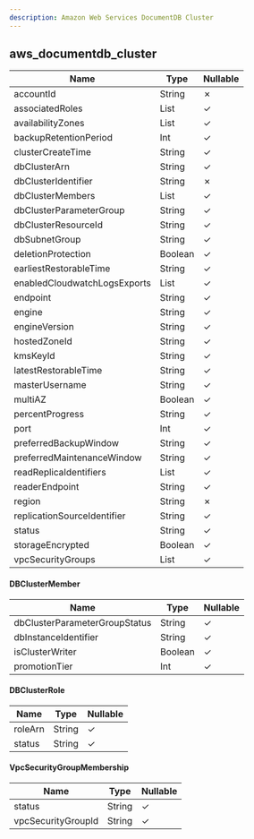 ```yaml
---
description: Amazon Web Services DocumentDB Cluster
---
```

aws_documentdb_cluster
----------------------

| **Name**                     | **Type**                         | **Nullable** |
| ---------------------------- | -------------------------------- | ------------ |
| accountId                    | String                           | &cross;      |
| associatedRoles              | List<DBClusterRole>              | &check;      |
| availabilityZones            | List<String>                     | &check;      |
| backupRetentionPeriod        | Int                              | &check;      |
| clusterCreateTime            | String                           | &check;      |
| dbClusterArn                 | String                           | &check;      |
| dbClusterIdentifier          | String                           | &cross;      |
| dbClusterMembers             | List<DBClusterMember>            | &check;      |
| dbClusterParameterGroup      | String                           | &check;      |
| dbClusterResourceId          | String                           | &check;      |
| dbSubnetGroup                | String                           | &check;      |
| deletionProtection           | Boolean                          | &check;      |
| earliestRestorableTime       | String                           | &check;      |
| enabledCloudwatchLogsExports | List<String>                     | &check;      |
| endpoint                     | String                           | &check;      |
| engine                       | String                           | &check;      |
| engineVersion                | String                           | &check;      |
| hostedZoneId                 | String                           | &check;      |
| kmsKeyId                     | String                           | &check;      |
| latestRestorableTime         | String                           | &check;      |
| masterUsername               | String                           | &check;      |
| multiAZ                      | Boolean                          | &check;      |
| percentProgress              | String                           | &check;      |
| port                         | Int                              | &check;      |
| preferredBackupWindow        | String                           | &check;      |
| preferredMaintenanceWindow   | String                           | &check;      |
| readReplicaIdentifiers       | List<String>                     | &check;      |
| readerEndpoint               | String                           | &check;      |
| region                       | String                           | &cross;      |
| replicationSourceIdentifier  | String                           | &check;      |
| status                       | String                           | &check;      |
| storageEncrypted             | Boolean                          | &check;      |
| vpcSecurityGroups            | List<VpcSecurityGroupMembership> | &check;      |

#### DBClusterMember
| **Name**                      | **Type** | **Nullable** |
| ----------------------------- | -------- | ------------ |
| dbClusterParameterGroupStatus | String   | &check;      |
| dbInstanceIdentifier          | String   | &check;      |
| isClusterWriter               | Boolean  | &check;      |
| promotionTier                 | Int      | &check;      |

#### DBClusterRole
| **Name** | **Type** | **Nullable** |
| -------- | -------- | ------------ |
| roleArn  | String   | &check;      |
| status   | String   | &check;      |

#### VpcSecurityGroupMembership
| **Name**           | **Type** | **Nullable** |
| ------------------ | -------- | ------------ |
| status             | String   | &check;      |
| vpcSecurityGroupId | String   | &check;      |
